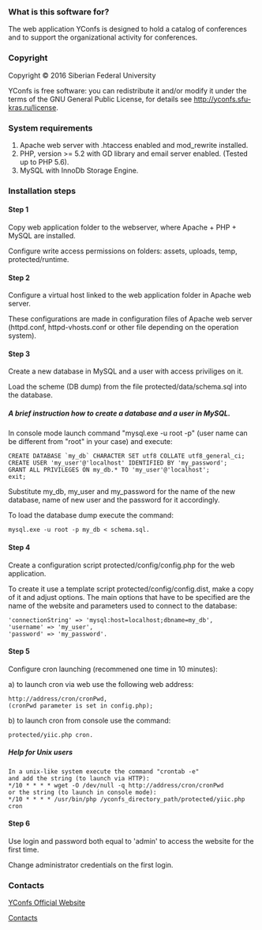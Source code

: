 ### What is this software for? ###

The web application YConfs is designed to hold a catalog of conferences and to support the organizational activity for conferences. 

### Copyright ###

Copyright © 2016 Siberian Federal University

YConfs is free software: you can redistribute it and/or modify it
under the terms of the GNU General Public License,
for details see http://yconfs.sfu-kras.ru/license. 

### System requirements ###

1. Apache web server with .htaccess enabled and mod_rewrite installed.
2. PHP, version >= 5.2 with GD library and email server enabled. (Tested up to PHP 5.6).
3. MySQL with InnoDb Storage Engine.

### Installation steps ###

#### Step 1 
Copy web application folder to the webserver, where Apache + PHP + MySQL are installed. 

Configure write access permissions on folders: assets, uploads, temp, protected/runtime.   
 
#### Step 2 
Configure a virtual host linked to the web application folder in Apache web server. 

These configurations are made in configuration files of Apache web server (httpd.conf, httpd-vhosts.conf or other file depending on the operation system).

#### Step 3
Create a new database in MySQL and a user with access priviliges on it. 

Load the scheme (DB dump) from the file protected/data/schema.sql into the database.
   
##### A brief instruction how to create a database and a user in MySQL.
In console mode launch command "mysql.exe -u root -p" (user name can be different from "root" in your case) and execute:

    CREATE DATABASE `my_db` CHARACTER SET utf8 COLLATE utf8_general_ci;
    CREATE USER 'my_user'@'localhost' IDENTIFIED BY 'my_password';
    GRANT ALL PRIVILEGES ON my_db.* TO 'my_user'@'localhost';
    exit;

Substitute my_db, my_user and my_password for the name of the new database, name of new user and the password for it accordingly. 

To load the database dump execute the command: 

    mysql.exe -u root -p my_db < schema.sql.


#### Step 4
Create a configuration script protected/config/config.php for the web application.

To create it use a template script protected/config/config.dist, make a copy of it and adjust options.
The main options that have to be specified are the name of the website and parameters used to connect to the database:

    'connectionString' => 'mysql:host=localhost;dbname=my_db',
    'username' => 'my_user',
    'password' => 'my_password'.

#### Step 5
Configure cron launching (recommened one time in 10 minutes):

a) to launch cron via web use the following web address:

    http://address/cron/cronPwd,
    (cronPwd parameter is set in config.php);

b) to launch cron from console use the command:

    protected/yiic.php cron.

##### Help for Unix users

    In a unix-like system execute the command "crontab -e"
    and add the string (to launch via HTTP):
    */10 * * * * wget -O /dev/null -q http://address/cron/cronPwd
    or the string (to launch in console mode): 
    */10 * * * * /usr/bin/php /yconfs_directory_path/protected/yiic.php cron
  
#### Step 6
Use login and password both equal to 'admin' to access the website for the first time. 

Change administrator credentials on the first login.

### Contacts ###

[YConfs Official Website](https://yconfs.sfu-kras.ru/)

[Contacts](https://yconfs.sfu-kras.ru/node/9)